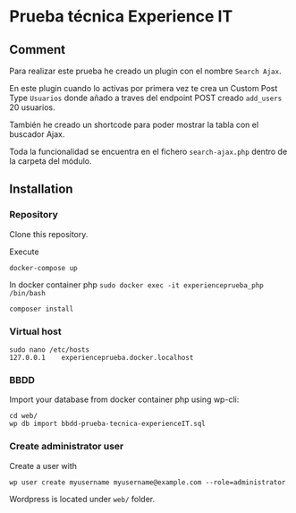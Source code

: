# Prueba técnica Experience IT

## Comment

Para realizar este prueba he creado un plugin con el nombre `Search Ajax`.

En este plugin cuando lo activas por primera vez te crea un Custom Post Type `Usuarios` donde añado a traves del endpoint POST creado `add_users` 20 usuarios.

También he creado un shortcode para poder mostrar la tabla con el buscador Ajax.

Toda la funcionalidad se encuentra en el fichero `search-ajax.php` dentro de la carpeta del módulo.

## Installation

### Repository

Clone this repository.

Execute

    docker-compose up

In docker container php `sudo docker exec -it experienceprueba_php /bin/bash`

    composer install

### Virtual host

    sudo nano /etc/hosts
    127.0.0.1    experienceprueba.docker.localhost

### BBDD

Import your database from docker container php using wp-cli:

    cd web/
    wp db import bbdd-prueba-tecnica-experienceIT.sql

### Create administrator user

Create a user with

    wp user create myusername myusername@example.com --role=administrator




Wordpress is located under `web/` folder.
